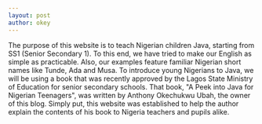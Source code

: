 ```yaml
---
layout: post
author: okey
---
```


The purpose of this website is to teach Nigerian children Java, starting from SS1 
(Senior Secondary 1). To this end, we have tried to make our English as simple as 
practicable. Also, our examples feature familiar Nigerian short names like Tunde, Ada 
and Musa. To introduce young Nigerians to Java, we will be using a book that was recently 
approved by the Lagos State Ministry of Education for senior secondary schools. That book, 
"A Peek into Java for Nigerian Teenagers", was written by Anthony Okechukwu Ubah, 
the owner of this blog. Simply put, this website was established to help the author 
explain the contents of his book to Nigeria teachers and pupils alike.
